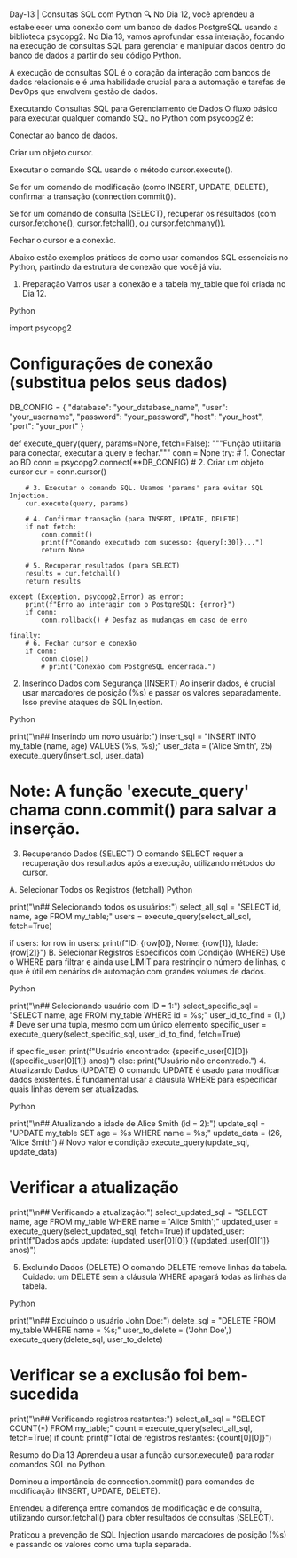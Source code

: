 Day-13 | Consultas SQL com Python 🔍
No Dia 12, você aprendeu a estabelecer uma conexão com um banco de dados PostgreSQL usando a biblioteca psycopg2. No Dia 13, vamos aprofundar essa interação, focando na execução de consultas SQL para gerenciar e manipular dados dentro do banco de dados a partir do seu código Python.

A execução de consultas SQL é o coração da interação com bancos de dados relacionais e é uma habilidade crucial para a automação e tarefas de DevOps que envolvem gestão de dados.

Executando Consultas SQL para Gerenciamento de Dados
O fluxo básico para executar qualquer comando SQL no Python com psycopg2 é:

Conectar ao banco de dados.

Criar um objeto cursor.

Executar o comando SQL usando o método cursor.execute().

Se for um comando de modificação (como INSERT, UPDATE, DELETE), confirmar a transação (connection.commit()).

Se for um comando de consulta (SELECT), recuperar os resultados (com cursor.fetchone(), cursor.fetchall(), ou cursor.fetchmany()).

Fechar o cursor e a conexão.

Abaixo estão exemplos práticos de como usar comandos SQL essenciais no Python, partindo da estrutura de conexão que você já viu.

1. Preparação
Vamos usar a conexão e a tabela my_table que foi criada no Dia 12.

Python

import psycopg2

# Configurações de conexão (substitua pelos seus dados)
DB_CONFIG = {
    "database": "your_database_name",
    "user": "your_username",
    "password": "your_password",
    "host": "your_host",
    "port": "your_port"
}

def execute_query(query, params=None, fetch=False):
    """Função utilitária para conectar, executar a query e fechar."""
    conn = None
    try:
        # 1. Conectar ao BD
        conn = psycopg2.connect(**DB_CONFIG)
        # 2. Criar um objeto cursor
        cur = conn.cursor()

        # 3. Executar o comando SQL. Usamos 'params' para evitar SQL Injection.
        cur.execute(query, params)
        
        # 4. Confirmar transação (para INSERT, UPDATE, DELETE)
        if not fetch:
            conn.commit()
            print(f"Comando executado com sucesso: {query[:30]}...")
            return None
        
        # 5. Recuperar resultados (para SELECT)
        results = cur.fetchall()
        return results

    except (Exception, psycopg2.Error) as error:
        print(f"Erro ao interagir com o PostgreSQL: {error}")
        if conn:
            conn.rollback() # Desfaz as mudanças em caso de erro

    finally:
        # 6. Fechar cursor e conexão
        if conn:
            conn.close()
            # print("Conexão com PostgreSQL encerrada.")

2. Inserindo Dados com Segurança (INSERT)
Ao inserir dados, é crucial usar marcadores de posição (%s) e passar os valores separadamente. Isso previne ataques de SQL Injection.

Python

print("\n## Inserindo um novo usuário:")
insert_sql = "INSERT INTO my_table (name, age) VALUES (%s, %s);"
user_data = ('Alice Smith', 25)
execute_query(insert_sql, user_data) 
# Note: A função 'execute_query' chama conn.commit() para salvar a inserção.
3. Recuperando Dados (SELECT)
O comando SELECT requer a recuperação dos resultados após a execução, utilizando métodos do cursor.

A. Selecionar Todos os Registros (fetchall)
Python

print("\n## Selecionando todos os usuários:")
select_all_sql = "SELECT id, name, age FROM my_table;"
users = execute_query(select_all_sql, fetch=True)

if users:
    for row in users:
        print(f"ID: {row[0]}, Nome: {row[1]}, Idade: {row[2]}")
B. Selecionar Registros Específicos com Condição (WHERE)
Use o WHERE para filtrar e ainda use LIMIT para restringir o número de linhas, o que é útil em cenários de automação com grandes volumes de dados.

Python

print("\n## Selecionando usuário com ID = 1:")
select_specific_sql = "SELECT name, age FROM my_table WHERE id = %s;"
user_id_to_find = (1,) # Deve ser uma tupla, mesmo com um único elemento
specific_user = execute_query(select_specific_sql, user_id_to_find, fetch=True)

if specific_user:
    print(f"Usuário encontrado: {specific_user[0][0]} ({specific_user[0][1]} anos)")
else:
    print("Usuário não encontrado.")
4. Atualizando Dados (UPDATE)
O comando UPDATE é usado para modificar dados existentes. É fundamental usar a cláusula WHERE para especificar quais linhas devem ser atualizadas.

Python

print("\n## Atualizando a idade de Alice Smith (id = 2):")
update_sql = "UPDATE my_table SET age = %s WHERE name = %s;"
update_data = (26, 'Alice Smith') # Novo valor e condição
execute_query(update_sql, update_data)

# Verificar a atualização
print("\n## Verificando a atualização:")
select_updated_sql = "SELECT name, age FROM my_table WHERE name = 'Alice Smith';"
updated_user = execute_query(select_updated_sql, fetch=True)
if updated_user:
    print(f"Dados após update: {updated_user[0][0]} ({updated_user[0][1]} anos)")

5. Excluindo Dados (DELETE)
O comando DELETE remove linhas da tabela. Cuidado: um DELETE sem a cláusula WHERE apagará todas as linhas da tabela.

Python

print("\n## Excluindo o usuário John Doe:")
delete_sql = "DELETE FROM my_table WHERE name = %s;"
user_to_delete = ('John Doe',)
execute_query(delete_sql, user_to_delete)

# Verificar se a exclusão foi bem-sucedida
print("\n## Verificando registros restantes:")
select_all_sql = "SELECT COUNT(*) FROM my_table;"
count = execute_query(select_all_sql, fetch=True)
if count:
    print(f"Total de registros restantes: {count[0][0]}")

Resumo do Dia 13
Aprendeu a usar a função cursor.execute() para rodar comandos SQL no Python.

Dominou a importância de connection.commit() para comandos de modificação (INSERT, UPDATE, DELETE).

Entendeu a diferença entre comandos de modificação e de consulta, utilizando cursor.fetchall() para obter resultados de consultas (SELECT).

Praticou a prevenção de SQL Injection usando marcadores de posição (%s) e passando os valores como uma tupla separada.

